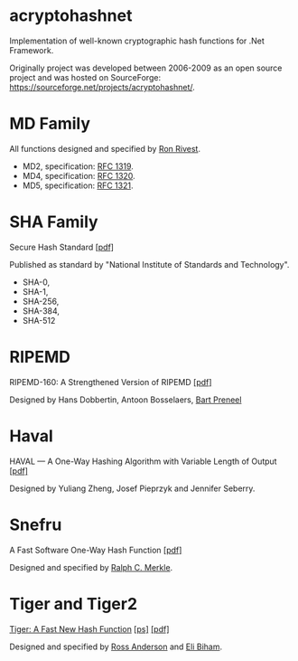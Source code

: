 # acryptohashnet
Implementation of well-known cryptographic hash functions for .Net Framework.

Originally project was developed between 2006-2009 as an open source project and was hosted on SourceForge: https://sourceforge.net/projects/acryptohashnet/.

# MD Family
All functions designed and specified by  [Ron Rivest](https://en.wikipedia.org/wiki/Ron_Rivest).
  * MD2, specification: [RFC 1319](docs/rfc1319.txt).
  * MD4, specification: [RFC 1320](docs/rfc1320.txt).
  * MD5, specification: [RFC 1321](docs/rfc1320.txt).

# SHA Family
Secure Hash Standard [[pdf]](docs/fips180-3_final.pdf)

Published as standard by "National Institute of Standards and Technology".

* SHA-0, 
* SHA-1,
* SHA-256,
* SHA-384,
* SHA-512

# RIPEMD
RIPEMD-160: A Strengthened Version of RIPEMD [[pdf]](docs/AB-9601.pdf)

Designed by Hans Dobbertin, Antoon Bosselaers, [Bart Preneel](https://en.wikipedia.org/wiki/Bart_Preneel)

# Haval
HAVAL — A One-Way Hashing Algorithm with Variable Length of Output [[pdf]](docs/haval-paper.pdf)

Designed by Yuliang Zheng, Josef Pieprzyk and Jennifer Seberry.

# Snefru
A Fast Software One-Way Hash Function [[pdf]](docs/Merkle1990_Article_AFastSoftwareOne-wayHashFuncti.pdf)

Designed and specified by [Ralph C. Merkle](https://en.wikipedia.org/wiki/Ralph_Merkle).

# Tiger and Tiger2
[Tiger: A Fast New Hash Function](https://www.cs.technion.ac.il/~biham/Reports/Tiger/) [[ps]](docs/tiger.ps) [[pdf]](docs/tiger.pdf)

Designed and specified by [Ross Anderson](https://en.wikipedia.org/wiki/Ross_J._Anderson) and [Eli Biham](https://en.wikipedia.org/wiki/Eli_Biham).


